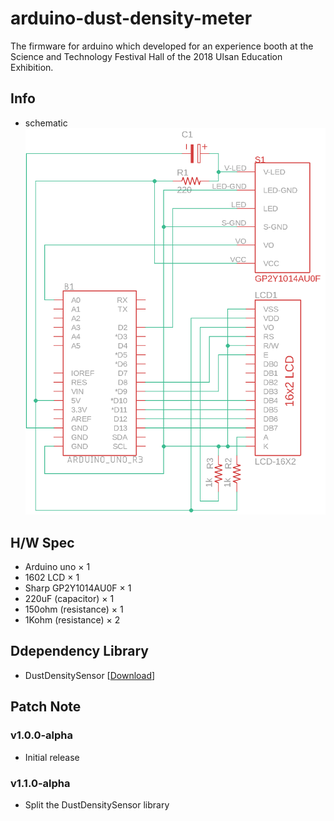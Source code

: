 # arduino-dust-density-meter
The firmware for arduino which developed for an experience booth at the Science and Technology Festival Hall of the 2018 Ulsan Education Exhibition.

## Info
- schematic
![schematic](./drawing/arduino_dust_density_meter_schematic.png)

## H/W Spec
- Arduino uno × 1
- 1602 LCD × 1
- Sharp GP2Y1014AU0F × 1
- 220uF (capacitor) × 1
- 150ohm (resistance) × 1
- 1Kohm (resistance) × 2

## Ddependency Library
- DustDensitySensor [[Download](https://github.com/nulLeeKH/arduino-optical-dust-sensor-library)]

## Patch Note

### v1.0.0-alpha
- Initial release

### v1.1.0-alpha
- Split the DustDensitySensor library
